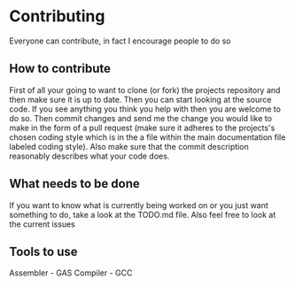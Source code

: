 # Contributing
Everyone can contribute, in fact I encourage people to do so 

## How to contribute
First of all your going to want to clone (or fork) the projects repository and then make sure it is up to date. Then you can start looking at the source code. If you see anything you think you help with then you are welcome to do so. Then commit changes and send me the change you would like to make in the form of a pull request (make sure it adheres to the projects's chosen coding style which is in the a file within the main documentation file labeled coding style). Also make sure that the commit description reasonably describes what your code does.

## What needs to be done
If you want to know what is currently being worked on or you just want something to do, take a look at the TODO.md file. Also feel free to look at the current issues
 
## Tools to use

Assembler - GAS
Compiler - GCC
